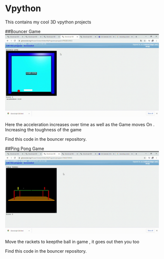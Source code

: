 # Vpython
This contains my cool 3D vpython projects 


##Bouncer Game
![GAME](bouncer.gif)


Here the acceleration increases over time as well as the Game moves On . Increasing the toughness of the game

Find this code in the bouncer repository.

##Ping Pong Game
![GAME](pingpong.gif)


Move the rackets to keepthe ball in game , it goes out then you too

Find this code in the bouncer repository.
